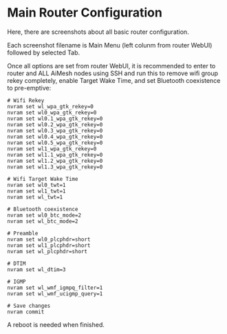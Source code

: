 # Main Router Configuration

Here, there are screenshots about all basic router configuration.

Each screenshot filename is Main Menu (left colunm from router WebUI) followed by selected Tab.

Once all options are set from router WebUI, it is recommended to enter to router and ALL AiMesh nodes using SSH 
and run this to remove wifi group rekey completely, enable Target Wake Time, and set Bluetooth coexistence to pre-emptive:

```shell
# Wifi Rekey
nvram set wl_wpa_gtk_rekey=0
nvram set wl0_wpa_gtk_rekey=0
nvram set wl0.1_wpa_gtk_rekey=0
nvram set wl0.2_wpa_gtk_rekey=0
nvram set wl0.3_wpa_gtk_rekey=0
nvram set wl0.4_wpa_gtk_rekey=0
nvram set wl0.5_wpa_gtk_rekey=0
nvram set wl1_wpa_gtk_rekey=0
nvram set wl1.1_wpa_gtk_rekey=0
nvram set wl1.2_wpa_gtk_rekey=0
nvram set wl1.3_wpa_gtk_rekey=0

# Wifi Target Wake Time
nvram set wl0_twt=1
nvram set wl1_twt=1
nvram set wl_twt=1

# Bluetooth coexistence 
nvram set wl0_btc_mode=2
nvram set wl_btc_mode=2

# Preamble
nvram set wl0_plcphdr=short
nvram set wl1_plcphdr=short
nvram set wl_plcphdr=short

# DTIM
nvram set wl_dtim=3

# IGMP
nvram set wl_wmf_igmpq_filter=1
nvram set wl_wmf_ucigmp_query=1

# Save changes
nvram commit
```

A reboot is needed when finished.

